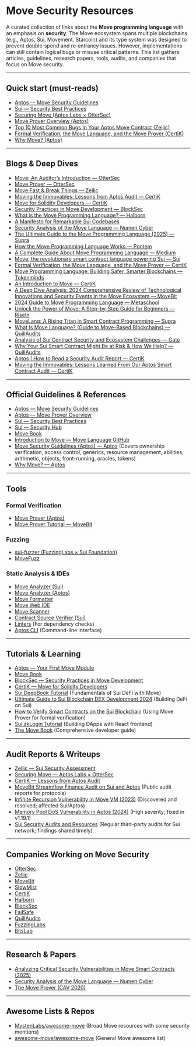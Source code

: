 # Move Security Resources

A curated collection of links about the **Move programming language** with an emphasis on **security**. The Move ecosystem spans multiple blockchains (e.g., Aptos, Sui, Movement, Starcoin) and its type system was designed to prevent double‑spend and re‑entrancy issues. However, implementations can still contain logical bugs or misuse critical patterns. This list gathers articles, guidelines, research papers, tools, audits, and companies that focus on Move security.

---

## Quick start (must-reads)
- [Aptos — Move Security Guidelines](https://aptos.dev/build/smart-contracts/move-security-guidelines)
- [Sui — Security Best Practices](https://blog.sui.io/security-best-practices/)
- [Securing Move (Aptos Labs × OtterSec)](https://medium.com/aptoslabs/securing-move-f81099f5e08c)
- [Move Prover Overview (Aptos)](https://aptos.dev/build/smart-contracts/prover)
- [Top 10 Most Common Bugs In Your Aptos Move Contract (Zellic)](https://www.zellic.io/blog/top-10-aptos-move-bugs)
- [Formal Verification, the Move Language, and the Move Prover (CertiK)](https://www.certik.com/resources/blog/formal-verification-the-move-language-and-the-move-prover)
- [Why Move? (Aptos)](https://aptos.dev/en/build/smart-contracts/why-move)

---

## Blogs & Deep Dives
- [Move: An Auditor’s Introduction — OtterSec](https://osec.io/blog/2022-09-06-move-introduction)
- [Move Prover — OtterSec](https://osec.io/blog/2022-09-16-move-prover)
- [Move Fast & Break Things — Zellic](https://www.zellic.io/blog/move-fast-and-break-things-pt-1)
- [Moving the Immovables: Lessons from Aptos Audit — CertiK](https://www.certik.com/resources/blog/moving-the-immovables-lessons-learned-from-our-aptos-smart-contract-audit)
- [Move for Solidity Developers — CertiK](https://www.certik.com/resources/blog/move-for-solidity-developers-token-standard-i)
- [Security Practices in Move Development — BlockSec](https://blocksec.com/blog/security-practices-in-move-development-1-hello-world)
- [What is the Move Programming Language? — Halborn](https://www.halborn.com/blog/post/what-is-the-move-programming-language)
- [A Manifesto for Remarkable Sui Codebases](https://medium.com/@BlockRunner/a-manifesto-for-remarkable-sui-codebases-8750432c9ebb)
- [Security Analysis of the Move Language — Numen Cyber](https://www.numencyber.com/security-analysis-of-the-move-language-game-changer-of-smart-contracts/)
- [The Ultimate Guide to the Move Programming Language (2025) — Supra](https://supra.com/academy/ultimate-guide-to-the-move-programming-language/)
- [How the Move Programming Language Works — Pontem](https://pontem.network/posts/how-the-move-programming-language-works)
- [A Complete Guide About Move Programming Language — Medium](https://medium.com/@mohinisaxena/a-complete-guide-about-move-programming-language-6d025ddcf05c)
- [Move, the revolutionary smart contract language powering Sui — Sui](https://sui.io/move)
- [Formal Verification, the Move Language, and the Move Prover — CertiK](https://www.certik.com/resources/blog/formal-verification-the-move-language-and-the-move-prover)
- [Move Programming Language: Building Safer, Smarter Blockchains — Tokenminds](https://tokenminds.co/blog/blockchain-development/move-programming-languange)
- [An Introduction to Move — CertiK](https://www.certik.com/resources/blog/an-introduction-to-move)
- [A Deep Dive Analysis: 2024 Comprehensive Review of Technological Innovations and Security Events in the Move Ecosystem — MoveBit](https://www.movebit.xyz/blog/post/A-Deep-Dive-Analysis-A-2024-Comprehensive-Review-of-Technological-Innovations-and-Security-Events-in-the-Move-Ecosystem-20241204.html)
- [2024 Guide to Move Programming Language — Metaschool](https://metaschool.so/articles/guide-move-programming-language/)
- [Unlock the Power of Move: A Step-by-Step Guide for Beginners — RiseIn](https://www.risein.com/blog/unlock-the-power-of-move-step-by-step-guide-for-beginners)
- [MoveLang: A Rising Titan in Smart Contract Programming — Supra](https://supra.com/academy/movelang-a-rising-titan-in-smart-contract-programming/)
- [What Is Move Language? (Guide to Move-Based Blockchains) — QuillAudits](https://www.quillaudits.com/blog/blockchain/what-is-move-language)
- [Analysis of Sui Contract Security and Ecosystem Challenges — Gate](https://www.gate.com/learn/articles/analysis-of-sui-contract-security-and-ecosystem-challenges/5112)
- [Why Your Sui Smart Contract Might Be at Risk & How We Help? — QuillAudits](https://www.quillaudits.com/blog/web3-security/secure-your-sui-smart-contracts)
- [Aptos | How to Read a Security Audit Report — CertiK](https://certik.medium.com/aptos-how-to-read-a-security-audit-report-e619f8196697)
- [Moving the Immovables: Lessons Learned From Our Aptos Smart Contract Audit — CertiK](https://www.certik.com/resources/blog/moving-the-immovables-lessons-learned-from-our-aptos-smart-contract-audit)

---

## Official Guidelines & References
- [Aptos — Move Security Guidelines](https://aptos.dev/build/smart-contracts/move-security-guidelines)
- [Aptos — Move Prover Overview](https://aptos.dev/build/smart-contracts/prover)
- [Sui — Security Best Practices](https://blog.sui.io/security-best-practices/)
- [Sui — Security Hub](https://sui.io/security)
- [Move Book](https://move-language.github.io/move/)
- [Introduction to Move — Move Language GitHub](https://move-language.github.io/move/)
- [Move Security Guidelines (Aptos) — Aptos](https://aptos.dev/build/smart-contracts/move-security-guidelines) (Covers ownership verification, access control, generics, resource management, abilities, arithmetic, objects, front-running, oracles, tokens)
- [Why Move? — Aptos](https://aptos.dev/en/build/smart-contracts/why-move)

---

## Tools
### Formal Verification
- [Move Prover (Aptos)](https://aptos.dev/build/smart-contracts/prover)
- [Move Prover Tutorial — MoveBit](https://www.movebit.xyz/blog/post/Move-Prover-Tutorial.html)

### Fuzzing
- [sui-fuzzer (FuzzingLabs × Sui Foundation)](https://github.com/FuzzingLabs/sui-fuzzer)
- [MoveFuzz](https://getfailsafe.com/top-move-smart-contract-auditing-companies-services-in-2025/)

### Static Analysis & IDEs 
- [Move Analyzer (Sui)](https://www.movebit.xyz/analyzer)
- [Move Analyzer (Aptos)](https://www.movebit.xyz/AptosMoveAnalyzer)
- [Move Formatter](https://www.movebit.xyz/AptosMoveFormatter)
- [Move Web IDE](https://www.movebit.xyz/MoveWebIDE)
- [Move Scanner](https://www.movebit.xyz/MoveScanner)
- [Contract Source Verifier (Sui)](https://www.movebit.xyz/ContractSourceVerifier)
- [Linters](https://getfailsafe.com/top-move-smart-contract-auditing-companies-services-in-2025/) (For dependency checks)
- [Aptos CLI](https://getfailsafe.com/top-move-smart-contract-auditing-companies-services-in-2025/) (Command-line interface)

---

## Tutorials & Learning
- [Aptos — Your First Move Module](https://aptos.dev/build/smart-contracts/your-first-move-module)
- [Move Book](https://move-language.github.io/move/)
- [BlockSec — Security Practices in Move Development](https://blocksec.com/blog/security-practices-in-move-development-1-hello-world)
- [CertiK — Move for Solidity Developers](https://www.certik.com/resources/blog/move-for-solidity-developers-token-standard-i)
- [Sui DeepBook Tutorial](https://hackmd.io/@moritzfelipe/sui-dacade-deepbook-tutorial-01) (Fundamentals of Sui DeFi with Move)
- [Ultimate Guide to Sui Blockchain DEX Development 2024](https://www.rapidinnovation.io/post/how-to-build-a-dex-on-sui-blockchain) (Building DeFi on Sui)
- [How to Verify Smart Contracts on the Sui Blockchain](https://www.movebit.xyz/blog/post/Move-Prover-Tutorial.html) (Using Move Prover for formal verification)
- [Sui zkLogin Tutorial](https://hackmd.io/@moritzfelipe/HkEBKKzYa) (Building DApps with React frontend)
- [The Move Book](https://www.move-book.com/) (Comprehensive developer guide)

---

## Audit Reports & Writeups
- [Zellic — Sui Security Assessment](https://github.com/sui-foundation/security-audits/blob/main/docs/Move%20and%20Sui%20Security%20Assessment%20-%20Zellic%20Audit%20Report.pdf)
- [Securing Move — Aptos Labs × OtterSec](https://medium.com/aptoslabs/securing-move-f81099f5e08c)
- [CertiK — Lessons from Aptos Audit](https://www.certik.com/resources/blog/moving-the-immovables-lessons-learned-from-our-aptos-smart-contract-audit)
- [MoveBit Streamflow Finance Audit on Sui and Aptos](https://www.movebit.xyz/blog/post/MoveBit-Streamflow-audit.html) (Public audit reports for protocols)
- [Infinite Recursion Vulnerability in Move VM (2023)](https://www.movebit.xyz/blog/post/A-Deep-Dive-Analysis-A-2024-Comprehensive-Review-of-Technological-Innovations-and-Security-Events-in-the-Move-Ecosystem-20241204.html) (Discovered and resolved; affected Sui/Aptos)
- [Memory Pool DoS Vulnerability in Aptos (2024)](https://www.movebit.xyz/blog/post/A-Deep-Dive-Analysis-A-2024-Comprehensive-Review-of-Technological-Innovations-and-Security-Events-in-the-Move-Ecosystem-20241204.html) (High severity; fixed in v1.19.1)
- [Sui Security Audits and Resources](https://sui.io/security) (Regular third-party audits for Sui network; findings shared timely)

---

## Companies Working on Move Security
- [OtterSec](https://osec.io)
- [Zellic](https://www.zellic.io)
- [MoveBit](https://movebit.xyz)
- [SlowMist](https://slowmist.medium.com)
- [CertiK](https://www.certik.com)
- [Halborn](https://www.halborn.com)
- [BlockSec](https://blocksec.com)
- [FailSafe](https://getfailsafe.com)
- [QuillAudits](https://www.quillaudits.com)
- [FuzzingLabs](https://github.com/FuzzingLabs/sui-fuzzer)
- [BitsLab](https://www.movebit.xyz/)

---

## Research & Papers
- [Analyzing Critical Security Vulnerabilities in Move Smart Contracts (2025)](https://link.springer.com/article/10.1007/s10586-025-05439-1)
- [Security Analysis of the Move Language — Numen Cyber](https://www.numencyber.com/blog/security-analysis-of-the-move-language)
- [The Move Prover (CAV 2020)](https://link.springer.com/chapter/10.1007/978-3-030-53291-8_7)

---

## Awesome Lists & Repos
- [MystenLabs/awesome-move](https://github.com/MystenLabs/awesome-move) (Broad Move resources with some security mentions)
- [awesome-move/awesome-move](https://github.com/awesome-move/awesome-move) (General Move awesome list)

